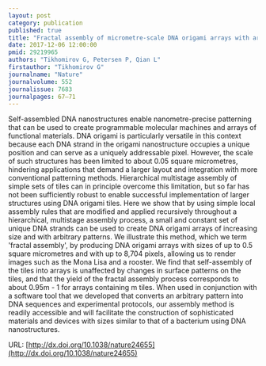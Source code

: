 ```yaml
---
layout: post
category: publication
published: true
title: "Fractal assembly of micrometre-scale DNA origami arrays with arbitrary patterns"
date: 2017-12-06 12:00:00
pmid: 29219965
authors: "Tikhomirov G, Petersen P, Qian L"
firstauthor: "Tikhomirov G"
journalname: "Nature"
journalvolume: 552
journalissue: 7683
journalpages: 67–71
---
```


Self-assembled DNA nanostructures enable nanometre-precise patterning that can be used to create programmable molecular machines and arrays of functional materials. DNA origami is particularly versatile in this context because each DNA strand in the origami nanostructure occupies a unique position and can serve as a uniquely addressable pixel. However, the scale of such structures has been limited to about 0.05 square micrometres, hindering applications that demand a larger layout and integration with more conventional patterning methods. Hierarchical multistage assembly of simple sets of tiles can in principle overcome this limitation, but so far has not been sufficiently robust to enable successful implementation of larger structures using DNA origami tiles. Here we show that by using simple local assembly rules that are modified and applied recursively throughout a hierarchical, multistage assembly process, a small and constant set of unique DNA strands can be used to create DNA origami arrays of increasing size and with arbitrary patterns. We illustrate this method, which we term 'fractal assembly', by producing DNA origami arrays with sizes of up to 0.5 square micrometres and with up to 8,704 pixels, allowing us to render images such as the Mona Lisa and a rooster. We find that self-assembly of the tiles into arrays is unaffected by changes in surface patterns on the tiles, and that the yield of the fractal assembly process corresponds to about 0.95m - 1 for arrays containing m tiles. When used in conjunction with a software tool that we developed that converts an arbitrary pattern into DNA sequences and experimental protocols, our assembly method is readily accessible and will facilitate the construction of sophisticated materials and devices with sizes similar to that of a bacterium using DNA nanostructures.

URL: [http://dx.doi.org/10.1038/nature24655](http://dx.doi.org/10.1038/nature24655)
